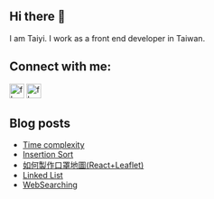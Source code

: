 ## Hi there 👋 
I am Taiyi. I work as a front end developer in Taiwan.

## Connect with me:

[<img alt="fb" src="https://cdn.jsdelivr.net/npm/simple-icons@3.5.0/icons/blogger.svg" width="26px"/>][website]
[<img alt="fb" src="https://cdn.jsdelivr.net/npm/simple-icons@v3/icons/facebook.svg" width="26px"/>][facebook]

## Blog posts
<!-- BLOG-POST-LIST:START -->
- [Time complexity](https://moved0311.github.io/2020-09-07-timeComplexity/)
- [Insertion Sort](https://moved0311.github.io/2020-08-30-insertSort/)
- [如何製作口罩地圖(React+Leaflet)](https://moved0311.github.io/2020-02-15-maskmap/)
- [Linked List](https://moved0311.github.io/2017-03-27-linkedList/)
- [WebSearching](https://moved0311.github.io/2017-03-07-webSearching/)
<!-- BLOG-POST-LIST:END -->

[website]: https://moved0311.github.io/
[facebook]: https://www.facebook.com/profile.php?id=100000329876068

<!-- TODO: fix github action setting -->
<!-- TODO: fix github action setting -->
